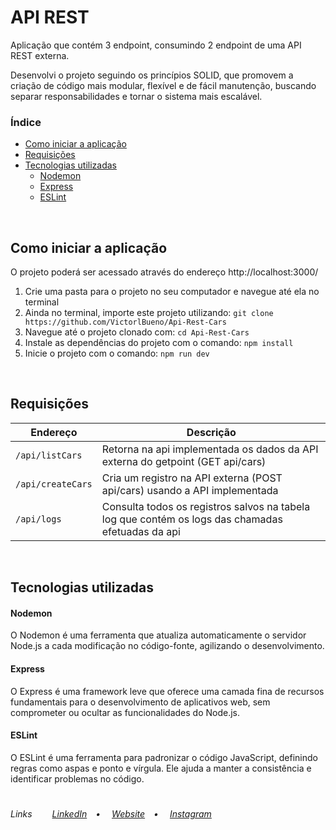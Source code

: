 # API REST
<p>Aplicação que contém 3 endpoint, consumindo 2 endpoint de uma API REST externa.</p>
<p>Desenvolvi o projeto seguindo os princípios SOLID, que promovem a criação de código mais modular, flexível e de fácil manutenção, buscando separar responsabilidades e tornar o sistema mais escalável.</p>

### Índice
* [Como iniciar a aplicação](#como-iniciar-a-aplicação)
* [Requisições](#requisições)
* [Tecnologias utilizadas](#tecnologias-utilizadas)
  * [Nodemon](#nodemon)
  * [Express](#express)
  * [ESLint](#eslint)
<br>

## Como iniciar a aplicação
O projeto poderá ser acessado através do endereço http://localhost:3000/
<ol>
  <li>Crie uma pasta para o projeto no seu computador e navegue até ela no terminal</li>
  <li>Ainda no terminal, importe este projeto utilizando: <code>git clone https://github.com/VictorlBueno/Api-Rest-Cars</code></li>
  <li>Navegue até o projeto clonado com: <code>cd Api-Rest-Cars</code>
  <li>Instale as dependências do projeto com o comando: <code>npm install</code></li>
  <li>Inicie o projeto com o comando: <code>npm run dev</code></li>
</ol>
<br>

## Requisições
| Endereço | Descrição |
| --- | --- |
| `/api/listCars` | Retorna na api implementada os dados da API externa do getpoint (GET api/cars) |
| `/api/createCars` | Cria um registro na API externa (POST api/cars) usando a API implementada |
| `/api/logs` | Consulta todos os registros salvos na tabela log que contém os logs das chamadas efetuadas da api |
<br>

## Tecnologias utilizadas
#### Nodemon
O Nodemon é uma ferramenta que atualiza automaticamente o servidor Node.js a cada modificação no código-fonte, agilizando o desenvolvimento.

#### Express
O Express é uma framework leve que oferece uma camada fina de recursos fundamentais para o desenvolvimento de aplicativos web, sem comprometer ou ocultar as funcionalidades do Node.js.

#### ESLint
O ESLint é uma ferramenta para padronizar o código JavaScript, definindo regras como aspas e ponto e vírgula. Ele ajuda a manter a consistência e identificar problemas no código.

#
<h6>Links&ensp;&ensp;&ensp;&ensp;
<a href="https://linkedin.com/in/victorlbueno/" target="_blank">LinkedIn</a>&ensp;&ensp;•&ensp;&ensp;
<a href="https://victor.com.de/" target="_blank">Website</a>&ensp;&ensp;•&ensp;&ensp;
<a href="https://instagram.com/victorlbueno" target="_blank">Instagram</a></h6>
